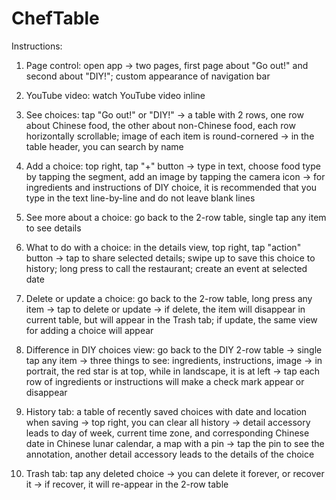 # ChefTable
Instructions:
1. Page control: open app -> two pages, first page about "Go out!" and second
about "DIY!"; custom appearance of navigation bar

2. YouTube video: watch YouTube video inline

3. See choices: tap "Go out!" or "DIY!" -> a table with 2 rows, one row about
Chinese food, the other about non-Chinese food, each row horizontally
scrollable; image of each item is round-cornered -> in the table header, you can
search by name

4. Add a choice: top right, tap "+" button -> type in text, choose food
type by tapping the segment, add an image by tapping the camera icon -> for
ingredients and instructions of DIY
choice, it is recommended that you type in the text line-by-line and do not
leave blank lines

5. See more about a choice: go back to the 2-row table, single tap any item to see
details

6. What to do with a choice: in the details view, top right, tap "action" button
-> tap to share selected details; swipe up to save this choice to history; long
press to call the restaurant; create an event at selected date

7. Delete or update a choice: go back to the 2-row table, long press any item ->
tap to delete or update -> if delete, the item will disappear in current table,
but will appear in the Trash tab; if update, the
same view for adding a choice will appear

8. Difference in DIY choices view: go back to the DIY 2-row table -> single tap any item -> three things to see:
ingredients, instructions, image -> in portrait, the red star is at top,
while in landscape, it is at left  -> tap each row of ingredients or instructions will
make a check mark appear or disappear

9. History tab: a table of recently saved choices with date and location when
saving -> top right, you can clear
all history -> detail accessory leads to day of week, current time zone, and
corresponding Chinese date in Chinese lunar calendar, a map with a pin ->
tap the pin to see the annotation, another detail accessory leads to the details
of the choice  

10. Trash tab: tap any deleted choice -> you can delete it forever, or recover it ->
if recover, it will re-appear in the 2-row table

